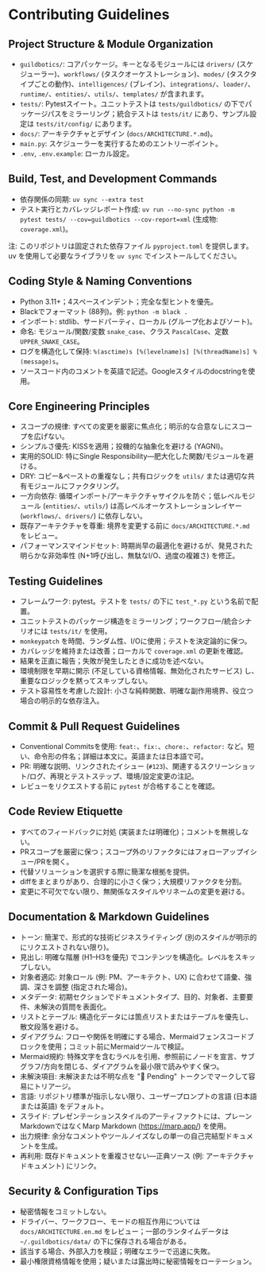 # Contributing Guidelines

## Project Structure & Module Organization
- `guildbotics/`: コアパッケージ。キーとなるモジュールには `drivers/` (スケジューラー)、`workflows/` (タスクオーケストレーション)、`modes/` (タスクタイプごとの動作)、`intelligences/` (ブレイン)、`integrations/`、`loader/`、`runtime/`、`entities/`、`utils/`、`templates/` が含まれます。
- `tests/`: Pytestスイート。ユニットテストは `tests/guildbotics/` の下でパッケージパスをミラーリング；統合テストは `tests/it/` にあり、サンプル設定は `tests/it/config/` にあります。
- `docs/`: アーキテクチャとデザイン (`docs/ARCHITECTURE.*.md`)。
- `main.py`: スケジューラーを実行するためのエントリーポイント。
- `.env`, `.env.example`: ローカル設定。

## Build, Test, and Development Commands
- 依存関係の同期: `uv sync --extra test`
- テスト実行とカバレッジレポート作成: `uv run --no-sync python -m pytest tests/ --cov=guildbotics --cov-report=xml`  (生成物: `coverage.xml`)。

注: このリポジトリは固定された依存ファイル `pyproject.toml` を提供します。uv を使用して必要なライブラリを `uv sync` でインストールしてください。

## Coding Style & Naming Conventions
- Python 3.11+；4スペースインデント；完全な型ヒントを優先。
- Blackでフォーマット (88列)。例: `python -m black .`
- インポート: stdlib、サードパーティ、ローカル (グループ化およびソート)。
- 命名: モジュール/関数/変数 `snake_case`、クラス `PascalCase`、定数 `UPPER_SNAKE_CASE`。
- ログを構造化して保持: `%(asctime)s [%(levelname)s] [%(threadName)s] %(message)s`。
- ソースコード内のコメントを英語で記述。Googleスタイルのdocstringを使用。

## Core Engineering Principles
- スコープの規律: すべての変更を厳密に焦点化；明示的な合意なしにスコープを広げない。
- シンプルさ優先: KISSを適用；投機的な抽象化を避ける (YAGNI)。
- 実用的SOLID: 特にSingle Responsibility—肥大化した関数/モジュールを避ける。
- DRY: コピー&ペーストの重複なし；共有ロジックを `utils/` または適切な共有モジュールにファクタリング。
- 一方向依存: 循環インポート/アーキテクチャサイクルを防ぐ；低レベルモジュール (`entities/`、`utils/`) は高レベルオーケストレーションレイヤー (`workflows/`、`drivers/`) に依存しない。
- 既存アーキテクチャを尊重: 境界を変更する前に `docs/ARCHITECTURE.*.md` をレビュー。
- パフォーマンスマインドセット: 時期尚早の最適化を避けるが、発見された明らかな非効率性 (N+1呼び出し、無駄なI/O、過度の複雑さ) を修正。

## Testing Guidelines
- フレームワーク: pytest。テストを `tests/` の下に `test_*.py` という名前で配置。
- ユニットテストのパッケージ構造をミラーリング；ワークフロー/統合シナリオには `tests/it/` を使用。
- `monkeypatch` を時間、ランダム性、I/Oに使用；テストを決定論的に保つ。
- カバレッジを維持または改善；ローカルで `coverage.xml` の更新を確認。
- 結果を正直に報告；失敗が発生したときに成功を述べない。
- 環境制限を早期に開示 (不足している資格情報、無効化されたサービス) し、重要なロジックを黙ってスキップしない。
- テスト容易性を考慮した設計: 小さな純粋関数、明確な副作用境界、役立つ場合の明示的な依存注入。

## Commit & Pull Request Guidelines
- Conventional Commitsを使用: `feat:`、`fix:`、`chore:`、`refactor:` など。短い、命令形の件名；詳細は本文に。英語または日本語で可。
- PR: 明確な説明、リンクされたイシュー (`#123`)、関連するスクリーンショット/ログ、再現とテストステップ、環境/設定変更の注記。
- レビューをリクエストする前に `pytest` が合格することを確認。

## Code Review Etiquette
- すべてのフィードバックに対処 (実装または明確化)；コメントを無視しない。
- PRスコープを厳密に保つ；スコープ外のリファクタにはフォローアップイシュー/PRを開く。
- 代替ソリューションを選択する際に簡潔な根拠を提供。
- diffをまとまりがあり、合理的に小さく保つ；大規模リファクタを分割。
- 変更に不可欠でない限り、無関係なスタイルやリネームの変更を避ける。

## Documentation & Markdown Guidelines
- トーン: 簡潔で、形式的な技術ビジネスライティング (別のスタイルが明示的にリクエストされない限り)。
- 見出し: 明確な階層 (H1–H3を優先) でコンテンツを構造化。レベルをスキップしない。
- 対象者適応: 対象ロール (例: PM、アーキテクト、UX) に合わせて語彙、強調、深さを調整 (指定された場合)。
- メタデータ: 初期セクションでドキュメントタイプ、目的、対象者、主要要件、未解決の質問を表面化。
- リストとテーブル: 構造化データには箇点リストまたはテーブルを優先し、散文段落を避ける。
- ダイアグラム: フローや関係を明確にする場合、Mermaidフェンスコードブロックを使用；コミット前にMermaidツールで検証。
- Mermaid規約: 特殊文字を含むラベルを引用、参照前にノードを宣言、サブグラフ/方向を閉じる、ダイアグラムを最小限で読みやすく保つ。
- 未解決項目: 未解決または不明な点を "🔶 Pending" トークンでマークして容易にトリアージ。
- 言語: リポジトリ標準が指示しない限り、ユーザープロンプトの言語 (日本語または英語) をデフォルト。
- スライド: プレゼンテーションスタイルのアーティファクトには、プレーンMarkdownではなくMarp Markdown (https://marp.app/) を使用。
- 出力規律: 余分なコメントやツールノイズなしの単一の自己完結型ドキュメントを生成。
- 再利用: 既存ドキュメントを重複させない—正典ソース (例: アーキテクチャドキュメント) にリンク。

## Security & Configuration Tips
- 秘密情報をコミットしない。
- ドライバー、ワークフロー、モードの相互作用については `docs/ARCHITECTURE.en.md` をレビュー；一部のランタイムデータは `~/.guildbotics/data/` の下に保存される場合がある。
- 該当する場合、外部入力を検証；明確なエラーで迅速に失敗。
- 最小権限資格情報を使用；疑いまたは露出時に秘密情報をローテーション。
